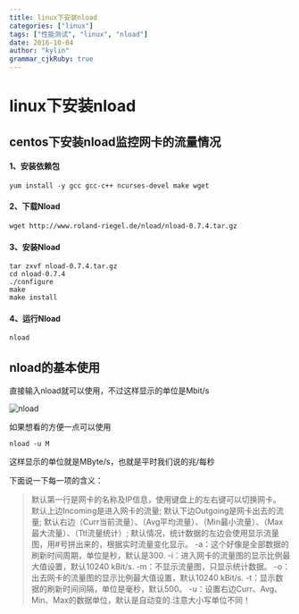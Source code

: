 ```yaml
---
title: linux下安装nload
categories: ["linux"]
tags: ["性能测试", "linux", "nload"]
date: 2016-10-04
author: "kylin"
grammar_cjkRuby: true
---
```


# linux下安装nload

## centos下安装nload监控网卡的流量情况

#### 1、安装依赖包

```
yum install -y gcc gcc-c++ ncurses-devel make wget
```

<!--more-->

#### 2、下载Nload

```
wget http://www.roland-riegel.de/nload/nload-0.7.4.tar.gz
```

#### 3、安装Nload

```
tar zxvf nload-0.7.4.tar.gz
cd nload-0.7.4
./configure
make
make install
```

#### 4、运行Nload

```
nload
```



## nload的基本使用

直接输入nload就可以使用，不过这样显示的单位是Mbit/s

![nload](http://upload-images.jianshu.io/upload_images/2936641-6c734aabe9315d76.png?imageMogr2/auto-orient/strip%7CimageView2/2/w/1240)

如果想看的方便一点可以使用

```
nload -u M
```

这样显示的单位就是MByte/s，也就是平时我们说的兆/每秒

下面说一下每一项的含义：

> 默认第一行是网卡的名称及IP信息，使用键盘上的左右键可以切换网卡。
> 默认上边Incoming是进入网卡的流量;
> 默认下边Outgoing是网卡出去的流量;
> 默认右边（Curr当前流量）、（Avg平均流量）、（Min最小流量）、（Max最大流量）、（Ttl流量统计）;
> 默认情况，统计数据的左边会使用显示流量图，用#号拼出来的，根据实时流量变化显示。
> -a：这个好像是全部数据的刷新时间周期，单位是秒，默认是300.
> -i：进入网卡的流量图的显示比例最大值设置，默认10240 kBit/s.
> -m：不显示流量图，只显示统计数据。
> -o：出去网卡的流量图的显示比例最大值设置，默认10240 kBit/s.
> -t：显示数据的刷新时间间隔，单位是毫秒，默认500。
> -u：设置右边Curr、Avg、Min、Max的数据单位，默认是自动变的.注意大小写单位不同！





